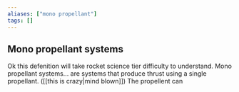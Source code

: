 ```yaml
---
aliases: ["mono propellant"]
tags: []
---
```


## Mono propellant systems

Ok this defenition will take rocket science tier difficulty to understand. Mono propellant systems... are systems that produce thrust using a single propellant. ([[this is crazy|mind blown]]) The propellent can  

